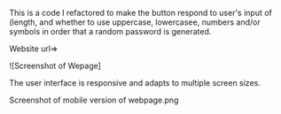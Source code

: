 This is a code I refactored to make the button respond to user's input of (length, and whether to use uppercase, lowercasee, numbers and/or symbols in order that a random password is generated.

Website url=>

![Screenshot of Wepage]

The user interface is responsive and adapts to multiple screen sizes.

Screenshot of mobile version of webpage.png




